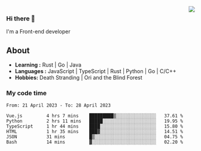 <img align='right' src="https://github-readme-stats.vercel.app/api?username=strugglebak&show_icons=true">

### Hi there 👋

I'm a Front-end developer

## About

-  **Learning :** Rust | Go | Java
-  **Languages :** JavaScript | TypeScript | Rust | Python | Go | C/C++
-  **Hobbies:** Death Stranding | Ori and the Blind Forest

### My code time

<!--START_SECTION:waka-->

```text
From: 21 April 2023 - To: 28 April 2023

Vue.js         4 hrs 7 mins    █████████▒░░░░░░░░░░░░░░░   37.61 %
Python         2 hrs 11 mins   █████░░░░░░░░░░░░░░░░░░░░   19.95 %
TypeScript     1 hr 44 mins    ████░░░░░░░░░░░░░░░░░░░░░   15.80 %
HTML           1 hr 35 mins    ███▓░░░░░░░░░░░░░░░░░░░░░   14.51 %
JSON           31 mins         █▒░░░░░░░░░░░░░░░░░░░░░░░   04.75 %
Bash           14 mins         ▓░░░░░░░░░░░░░░░░░░░░░░░░   02.20 %
```

<!--END_SECTION:waka-->
